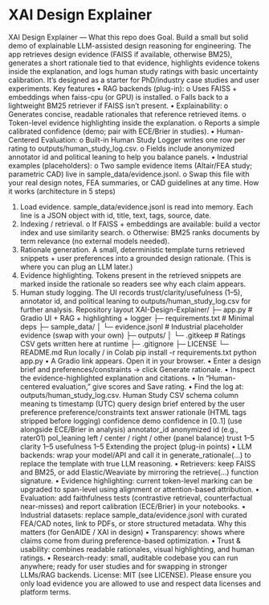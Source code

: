 # XAI Design Explainer
XAI Design Explainer — What this repo does
Goal. Build a small but solid demo of explainable LLM-assisted design reasoning for engineering. The app retrieves design evidence (FAISS if available, otherwise BM25), generates a short rationale tied to that evidence, highlights evidence tokens inside the explanation, and logs human study ratings with basic uncertainty calibration. It’s designed as a starter for PhD/industry case studies and user experiments.
Key features
•	RAG backends (plug-in):
o	Uses FAISS + embeddings when faiss-cpu (or GPU) is installed.
o	Falls back to a lightweight BM25 retriever if FAISS isn’t present.
•	Explainability:
o	Generates concise, readable rationales that reference retrieved items.
o	Token-level evidence highlighting inside the explanation.
o	Reports a simple calibrated confidence (demo; pair with ECE/Brier in studies).
•	Human-Centered Evaluation:
o	Built-in Human Study Logger writes one row per rating to outputs/human_study_log.csv.
o	Fields include anonymized annotator id and political leaning to help you balance panels.
•	Industrial examples (placeholders):
o	Two sample evidence items (Altair/FEA study; parametric CAD) live in sample_data/evidence.jsonl.
o	Swap this file with your real design notes, FEA summaries, or CAD guidelines at any time.
How it works (architecture in 5 steps)
1.	Load evidence. sample_data/evidence.jsonl is read into memory. Each line is a JSON object with id, title, text, tags, source, date.
2.	Indexing / retrieval.
o	If FAISS + embeddings are available: build a vector index and use similarity search.
o	Otherwise: BM25 ranks documents by term relevance (no external models needed).
3.	Rationale generation. A small, deterministic template turns retrieved snippets + user preferences into a grounded design rationale. (This is where you can plug an LLM later.)
4.	Evidence highlighting. Tokens present in the retrieved snippets are marked inside the rationale so readers see why each claim appears.
5.	Human study logging. The UI records trust/clarity/usefulness (1–5), annotator id, and political leaning to outputs/human_study_log.csv for further analysis.
Repository layout
XAI-Design-Explainer/
├─ app.py                      # Gradio UI + RAG + highlighting + logger
├─ requirements.txt            # Minimal deps
├─ sample_data/
│  └─ evidence.jsonl           # Industrial placeholder evidence (swap with your own)
├─ outputs/
│  └─ .gitkeep                 # Ratings CSV gets written here at runtime
├─ .gitignore
├─ LICENSE
└─ README.md
Run locally / in Colab
pip install -r requirements.txt
python app.py
•	A Gradio link appears. Open it in your browser.
•	Enter a design brief and preferences/constraints → click Generate rationale.
•	Inspect the evidence-highlighted explanation and citations.
•	In “Human-centered evaluation,” give scores and Save rating.
•	Find the log at: outputs/human_study_log.csv.
Human Study CSV schema
column	meaning
ts	timestamp (UTC)
query	design brief entered by the user
preference	preference/constraints text
answer	rationale (HTML tags stripped before logging)
confidence	demo confidence in [0..1] (use alongside ECE/Brier in analysis)
annotator_id	anonymized id (e.g., rater01)
pol_leaning	left / center / right / other (panel balance)
trust	1–5
clarity	1–5
usefulness	1–5
Extending the project (plug-in points)
•	LLM backends: wrap your model/API and call it in generate_rationale(...) to replace the template with true LLM reasoning.
•	Retrievers: keep FAISS and BM25, or add Elastic/Weaviate by mirroring the retrieve(...) function signature.
•	Evidence highlighting: current token-level marking can be upgraded to span-level using alignment or attention-based attribution.
•	Evaluation: add faithfulness tests (contrastive retrieval, counterfactual near-misses) and report calibration (ECE/Brier) in your notebooks.
•	Industrial datasets: replace sample_data/evidence.jsonl with curated FEA/CAD notes, link to PDFs, or store structured metadata.
Why this matters (for GenAIDE / XAI in design)
•	Transparency: shows where claims come from during preference-based optimization.
•	Trust & usability: combines readable rationales, visual highlighting, and human ratings.
•	Research-ready: small, auditable codebase you can run anywhere; ready for user studies and for swapping in stronger LLMs/RAG backends.
License: MIT (see LICENSE). Please ensure you only load evidence you are allowed to use and respect data licenses and platform terms.
